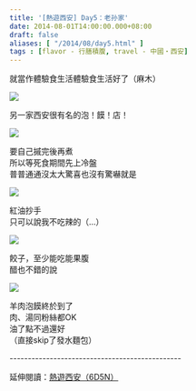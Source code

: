 ```yaml
---
title: '[熱遊西安] Day5：老孙家'
date: 2014-08-01T14:00:00.000+08:00
draft: false
aliases: [ "/2014/08/day5.html" ]
tags : [flavor - 行膳積腹, travel - 中國・西安]
---
```


就當作體驗食生活體驗食生活好了（麻木）  

![](/images/xian5b.jpg)

另一家西安很有名的泡！饃！店！  

![](/images/xian5b1.jpg)

要自己摵完後再煮  
所以等死食期間先上冷盤  
普普通通沒太大驚喜也沒有驚嚇就是  

![](/images/xian5b2.jpg)

紅油抄手  
只可以說我不吃辣的（...）  

![](/images/xian5b3.jpg)

餃子，至少能吃能果腹  
醋也不錯的說  

![](/images/xian5b4.jpg)

羊肉泡饃終於到了  
肉、湯同粉絲都OK  
油了點不過還好  
（直接skip了發水麵包）  
  
\-----------------------------------------------  
  
延伸閱讀：[熱遊西安（6D5N）](https://hidie.net/xian6d5n/)

